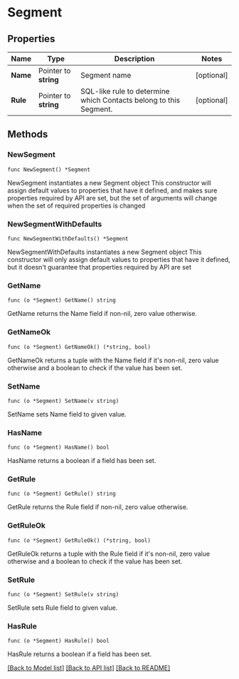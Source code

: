 # Segment

## Properties

Name | Type | Description | Notes
------------ | ------------- | ------------- | -------------
**Name** | Pointer to **string** | Segment name | [optional] 
**Rule** | Pointer to **string** | SQL-like rule to determine which Contacts belong to this Segment. | [optional] 

## Methods

### NewSegment

`func NewSegment() *Segment`

NewSegment instantiates a new Segment object
This constructor will assign default values to properties that have it defined,
and makes sure properties required by API are set, but the set of arguments
will change when the set of required properties is changed

### NewSegmentWithDefaults

`func NewSegmentWithDefaults() *Segment`

NewSegmentWithDefaults instantiates a new Segment object
This constructor will only assign default values to properties that have it defined,
but it doesn't guarantee that properties required by API are set

### GetName

`func (o *Segment) GetName() string`

GetName returns the Name field if non-nil, zero value otherwise.

### GetNameOk

`func (o *Segment) GetNameOk() (*string, bool)`

GetNameOk returns a tuple with the Name field if it's non-nil, zero value otherwise
and a boolean to check if the value has been set.

### SetName

`func (o *Segment) SetName(v string)`

SetName sets Name field to given value.

### HasName

`func (o *Segment) HasName() bool`

HasName returns a boolean if a field has been set.

### GetRule

`func (o *Segment) GetRule() string`

GetRule returns the Rule field if non-nil, zero value otherwise.

### GetRuleOk

`func (o *Segment) GetRuleOk() (*string, bool)`

GetRuleOk returns a tuple with the Rule field if it's non-nil, zero value otherwise
and a boolean to check if the value has been set.

### SetRule

`func (o *Segment) SetRule(v string)`

SetRule sets Rule field to given value.

### HasRule

`func (o *Segment) HasRule() bool`

HasRule returns a boolean if a field has been set.


[[Back to Model list]](../README.md#documentation-for-models) [[Back to API list]](../README.md#documentation-for-api-endpoints) [[Back to README]](../README.md)


